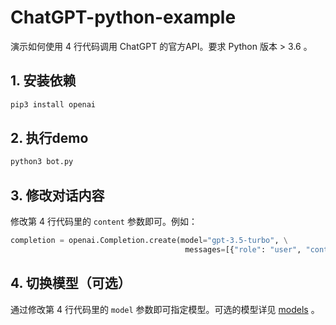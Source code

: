 # ChatGPT-python-example

演示如何使用 4 行代码调用 ChatGPT 的官方API。要求 Python 版本 > 3.6 。

## 1. 安装依赖

``` bash
pip3 install openai
```

## 2. 执行demo

``` bash
python3 bot.py
```

## 3. 修改对话内容

修改第 4 行代码里的 `content` 参数即可。例如：

``` py
completion = openai.Completion.create(model="gpt-3.5-turbo", \
                                       messages=[{"role": "user", "content": "请使用 Python 实现一个二分查找算法"}])
```

## 4. 切换模型（可选）

通过修改第 4 行代码里的 `model` 参数即可指定模型。可选的模型详见 [models](https://platform.openai.com/docs/models) 。
